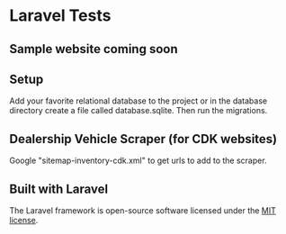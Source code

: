 # Laravel Tests

## Sample website coming soon
  
## Setup
Add your favorite relational database to the project or in the database directory create a file called database.sqlite.  Then run the migrations.
  
## Dealership Vehicle Scraper (for CDK websites)
Google "sitemap-inventory-cdk.xml" to get urls to add to the scraper.  

## Built with Laravel

The Laravel framework is open-source software licensed under the [MIT license](https://opensource.org/licenses/MIT).
